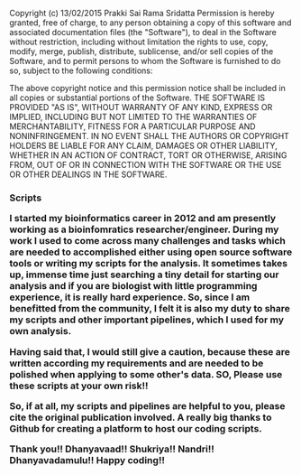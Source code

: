 

Copyright (c) 13/02/2015 Prakki Sai Rama Sridatta
Permission is hereby granted, free of charge, to any person obtaining a copy
of this software and associated documentation files (the "Software"), to deal
in the Software without restriction, including without limitation the rights
to use, copy, modify, merge, publish, distribute, sublicense, and/or sell
copies of the Software, and to permit persons to whom the Software is
furnished to do so, subject to the following conditions:

The above copyright notice and this permission notice shall be included in
all copies or substantial portions of the Software.
THE SOFTWARE IS PROVIDED "AS IS", WITHOUT WARRANTY OF ANY KIND, EXPRESS OR
IMPLIED, INCLUDING BUT NOT LIMITED TO THE WARRANTIES OF MERCHANTABILITY,
FITNESS FOR A PARTICULAR PURPOSE AND NONINFRINGEMENT. IN NO EVENT SHALL THE
AUTHORS OR COPYRIGHT HOLDERS BE LIABLE FOR ANY CLAIM, DAMAGES OR OTHER
LIABILITY, WHETHER IN AN ACTION OF CONTRACT, TORT OR OTHERWISE, ARISING
FROM, OUT OF OR IN CONNECTION WITH THE SOFTWARE OR THE USE OR OTHER DEALINGS IN
THE SOFTWARE.


<h3> Scripts

I started my bioinformatics career in 2012 and am presently working as a bioinfomratics researcher/engineer. During my work I used to come across many challenges and tasks which are needed to accomplished either using open source software tools or writing my scripts for the analysis. It sometimes takes up, immense time just searching a tiny detail for starting our analysis and if you are biologist with little programming experience, it is really hard experience. So, since I am benefitted from the community, I felt it is also my duty to share my scripts and other important pipelines, which I used for my own analysis.

Having said that, I would still give a caution, because these are written according my requirements and are needed to be polished when applying to some other's data. SO, Please use these scripts at your own risk!! 

So, if at all, my scripts and pipelines are helpful to you, please cite the original publication involved.  A really big thanks to Github for creating a platform to host our coding scripts. 

 Thank you!! Dhanyavaad!! Shukriya!! Nandri!! Dhanyavadamulu!! Happy coding!!

